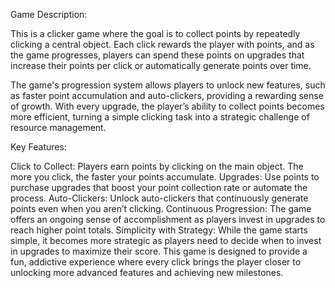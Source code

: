 Game Description:

This is a clicker game where the goal is to collect points by repeatedly clicking a central object. Each click rewards the player with points, and as the game progresses, players can spend these points on upgrades that increase their points per click or automatically generate points over time.

The game's progression system allows players to unlock new features, such as faster point accumulation and auto-clickers, providing a rewarding sense of growth. With every upgrade, the player’s ability to collect points becomes more efficient, turning a simple clicking task into a strategic challenge of resource management.

Key Features:

Click to Collect: Players earn points by clicking on the main object. The more you click, the faster your points accumulate.
Upgrades: Use points to purchase upgrades that boost your point collection rate or automate the process.
Auto-Clickers: Unlock auto-clickers that continuously generate points even when you aren’t clicking.
Continuous Progression: The game offers an ongoing sense of accomplishment as players invest in upgrades to reach higher point totals.
Simplicity with Strategy: While the game starts simple, it becomes more strategic as players need to decide when to invest in upgrades to maximize their score.
This game is designed to provide a fun, addictive experience where every click brings the player closer to unlocking more advanced features and achieving new milestones.
